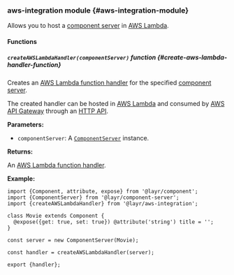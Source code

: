### aws-integration <badge type="primary">module</badge> {#aws-integration-module}

Allows you to host a [component server](https://layrjs.com/docs/v1/reference/component-server) in [AWS Lambda](https://aws.amazon.com/lambda/).

#### Functions

##### `createAWSLambdaHandler(componentServer)` <badge type="tertiary-outline">function</badge> {#create-aws-lambda-handler-function}

Creates an [AWS Lambda function handler](https://docs.aws.amazon.com/lambda/latest/dg/nodejs-handler.html) for the specified [component server](https://layrjs.com/docs/v1/reference/component-server).

The created handler can be hosted in [AWS Lambda](https://aws.amazon.com/lambda/) and consumed by [AWS API Gateway](https://aws.amazon.com/api-gateway/) through an [HTTP API](https://docs.aws.amazon.com/apigateway/latest/developerguide/http-api.html).

**Parameters:**

* `componentServer`: A [`ComponentServer`](https://layrjs.com/docs/v1/reference/component-server) instance.

**Returns:**

An [AWS Lambda function handler](https://docs.aws.amazon.com/lambda/latest/dg/nodejs-handler.html).

**Example:**

```
import {Component, attribute, expose} from '@layr/component';
import {ComponentServer} from '@layr/component-server';
import {createAWSLambdaHandler} from '@layr/aws-integration';

class Movie extends Component {
  @expose({get: true, set: true}) @attribute('string') title = '';
}

const server = new ComponentServer(Movie);

const handler = createAWSLambdaHandler(server);

export {handler};
```
